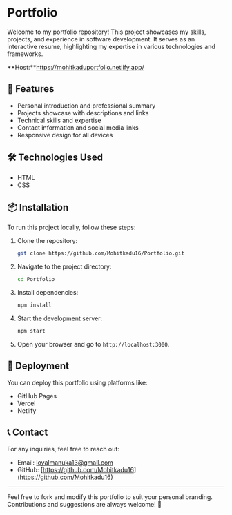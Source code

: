 # Portfolio
Welcome to my portfolio repository! This project showcases my skills, projects, and experience in software development. It serves as an interactive resume, highlighting my expertise in various technologies and frameworks.

**Host:**https://mohitkaduportfolio.netlify.app/

## 🚀 Features
- Personal introduction and professional summary
- Projects showcase with descriptions and links
- Technical skills and expertise
- Contact information and social media links
- Responsive design for all devices

## 🛠️ Technologies Used
- HTML
- CSS

## 📦 Installation
To run this project locally, follow these steps:

1. Clone the repository:
   ```sh
   git clone https://github.com/Mohitkadu16/Portfolio.git
   ```
2. Navigate to the project directory:
   ```sh
   cd Portfolio
   ```
3. Install dependencies:
   ```sh
   npm install
   ```
4. Start the development server:
   ```sh
   npm start
   ```
5. Open your browser and go to `http://localhost:3000`.

## 🚀 Deployment
You can deploy this portfolio using platforms like:
- GitHub Pages
- Vercel
- Netlify

## 📞 Contact
For any inquiries, feel free to reach out:
- Email: [loyalmanuka13@gmail.com](mailto:loyalmanuka13@gmail.com)
- GitHub: [https://github.com/Mohitkadu16](https://github.com/Mohitkadu16)

---

Feel free to fork and modify this portfolio to suit your personal branding. Contributions and suggestions are always welcome! 🚀


